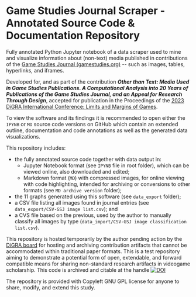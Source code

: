# Game Studies Journal Scraper - Annotated Source Code & Documentation Repository
Fully annotated Python Jupyter notebook of a data scraper used to mine and visualize information about (non-text) media published in contributions of the [Game Studies Journal (gamestudies.org)](https://gamestudies.org/) -- such as images, tables, hyperlinks, and iframes. 

Developed for, and as part of the contribution ***Other than Text: Media Used in Game Studies Publications. A Computational Analysis into 20 Years of Publications of the Game Studies Journal, and an Appeal for Research Through Design***, accepted for publication in the Proceedings of the [2023 DiGRA International Conference: Limits and Margins of Games](https://digra2023.org/). 

To view the software and its findings it is recommended to open either the `IPYNB` or `MD` source code versions on GitHub which contain an extended outline, documentation and code annotations as well as the generated data visualizations. 

This repository includes: 
  - the fully annotated source code together with data output in: 
    - Jupyter Notebook format (see `IPYNB` file in root folder), which can be viewed online, also downloaded and edited; 
    - Markdown format (`MD`) with compressed images, for online viewing with code highlighting, intended for archiving or conversions to other formats (see `MD archive version` folder); 
  - the 11 graphs generated using this software (see `data_export` folder);
  - a CSV file listing all images found in journal entries (see `data_export/CSV-GSJ image list.csv`); and 
  - a CVS file based on the previous, used by the author to manually classify all images by type (`data_import/CSV-GSJ image classification list.csv`). 
  
This repository is hosted temporarily by the author pending action by the [DiGRA board](http://www.digra.org/) for hosting and archiving contribution artifacts that cannot be accommodated within traditional paper formats. This is a test repository aiming to demonstrate a potential form of open, extendable, and forward compatible means for sharing non-standard research artifacts in videogame scholarship. This code is archived and citable at the handle [![DOI](https://zenodo.org/badge/627804593.svg)](https://zenodo.org/badge/latestdoi/627804593)

The repository is provided with Copyleft GNU GPL license for anyone to share, modify, and extend this study. 


  
